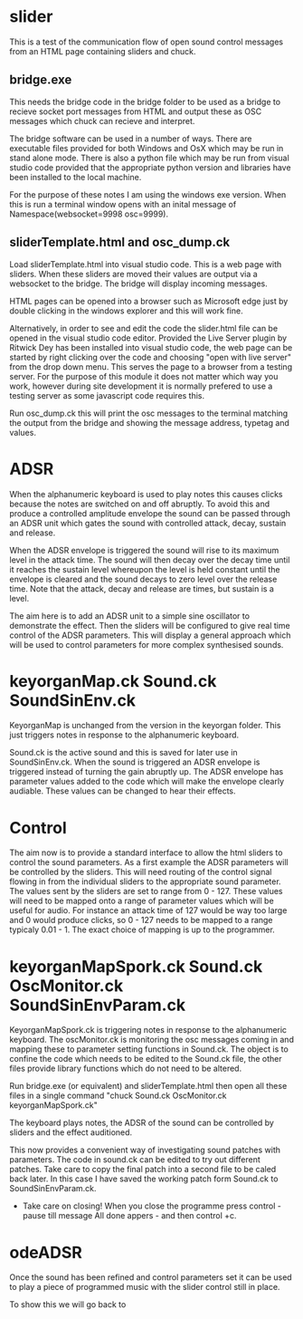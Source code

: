 
# slider

This is a test of the communication flow of open sound control messages from an HTML page containing sliders and chuck.

## bridge.exe

This needs the bridge code in the bridge folder to be used as a bridge to recieve socket port messages from HTML and output these as OSC messages which chuck can recieve and interpret.

The bridge software can be used in a number of ways.  There are executable files provided for both Windows and OsX which may be run in stand alone mode.  There is also a python file which may be run from visual studio code provided that the appropriate python version and libraries have been installed to the local machine.

For the purpose of these notes I am using the windows exe version.  When this is run a terminal window opens with an inital message of Namespace(websocket=9998 osc=9999).

## sliderTemplate.html and osc_dump.ck

Load sliderTemplate.html into visual studio code.  This is a web page with sliders.  When these sliders are moved their values are output via a websocket to the bridge.  The bridge will display incoming messages.

HTML pages can be opened into a browser such as Microsoft edge just by double clicking in the windows explorer and this will work fine.

Alternatively, in order to see and edit the code the slider.html file can be opened in the visual studio code editor.  Provided the Live Server plugin by Ritwick Dey has been installed into visual studio code, the web page can be started by right clicking over the code and choosing "open with live server" from the drop down menu.  This serves the page to a browser from a testing server.  For the purpose of this module it does not matter which way you work, however during site development it is normally prefered to use a testing server as some javascript code requires this.

Run osc_dump.ck this will print the osc messages to the terminal matching the output from the bridge and showing the message address, typetag and values.

# ADSR

When the alphanumeric keyboard is used to play notes this causes clicks because the notes are switched on and off abruptly.  To avoid this and produce a controlled amplitude envelope the sound can be passed through an ADSR unit which gates the sound with controlled attack, decay, sustain and release.

When the ADSR envelope is triggered the sound will rise to its maximum level in the attack time.  The sound will then decay over the decay time until it reaches the sustain level whereupon the level is held constant until the envelope is cleared and the sound decays to zero level over the release time.  Note that the attack, decay and release are times, but sustain is a level.

The aim here is to add an ADSR unit to a simple sine oscillator to demonstrate the effect.  Then the sliders will be configured to give real time control of the ADSR parameters.  This will display a general approach which will be used to control parameters for more complex synthesised sounds.

# keyorganMap.ck Sound.ck SoundSinEnv.ck

KeyorganMap is unchanged from the version in the keyorgan folder.  This just triggers notes in response to the alphanumeric keyboard.

Sound.ck is the active sound and this is saved for later use in SoundSinEnv.ck.  When the sound is triggered an ADSR envelope is triggered instead of turning the gain abruptly up.  The ADSR envelope has parameter values added to the code which will make the envelope clearly audiable.  These values can be changed to hear their effects.

# Control

The aim now is to provide a standard interface to allow the html sliders to control the sound parameters.  As a first example the ADSR parameters will be controlled by the sliders.  This will need routing of the control signal flowing in from the individual sliders to the appropriate sound parameter.  The values sent by  the sliders are set to range from 0 - 127.  These values will need to be mapped onto a range of parameter values which will be useful for audio.  For instance an attack time of 127 would be way too large and 0 would produce clicks, so 0 - 127 needs to be mapped to a range typicaly 0.01 - 1.  The exact choice of mapping is up to the programmer.

# keyorganMapSpork.ck Sound.ck OscMonitor.ck SoundSinEnvParam.ck

KeyorganMapSpork.ck is triggering notes in response to the alphanumeric keyboard.  The oscMonitor.ck is monitoring the osc messages coming in and mapping these to parameter setting functions in Sound.ck.  The object is to confine the code which needs to be edited to the Sound.ck file, the other files provide library functions which do not need to be altered.

Run bridge.exe (or equivalent) and sliderTemplate.html then open all these files in a single command "chuck Sound.ck OscMonitor.ck keyorganMapSpork.ck"

The keyboard plays notes, the ADSR of the sound can be controlled by sliders and the effect auditioned.

This now provides a convenient way of investigating sound patches with parameters. The code in sound.ck can be edited to try out different patches.  Take care to copy the final patch into a second file to be caled back later.  In this case I have saved the working patch form Sound.ck to SoundSinEnvParam.ck.

* Take care on closing!  When you close the programme press control - pause till message All done appers - and then control +c.
  
# odeADSR

Once the sound has been refined and control parameters set it can be used to play a piece of programmed music with the slider control still in place.

To show this we will go back to 